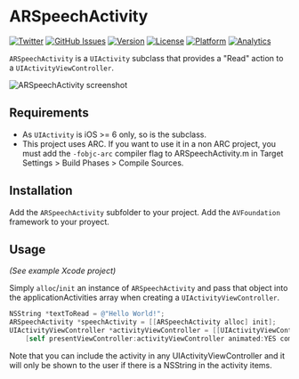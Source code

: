 # ARSpeechActivity

[![Twitter](http://img.shields.io/badge/contact-@alexruperez-blue.svg?style=flat)](http://twitter.com/alexruperez)
[![GitHub Issues](http://img.shields.io/github/issues/alexruperez/ARSpeechActivity.svg?style=flat)](http://github.com/alexruperez/ARSpeechActivity/issues)
[![Version](https://img.shields.io/cocoapods/v/ARSpeechActivity.svg?style=flat)](http://cocoadocs.org/docsets/ARSpeechActivity)
[![License](https://img.shields.io/cocoapods/l/ARSpeechActivity.svg?style=flat)](http://cocoadocs.org/docsets/ARSpeechActivity)
[![Platform](https://img.shields.io/cocoapods/p/ARSpeechActivity.svg?style=flat)](http://cocoadocs.org/docsets/ARSpeechActivity)
[![Analytics](https://ga-beacon.appspot.com/UA-55329295-1/ARSpeechActivity/readme?pixel)](https://github.com/igrigorik/ga-beacon)


`ARSpeechActivity` is a `UIActivity` subclass that provides a "Read" action to a `UIActivityViewController`.

![ARSpeechActivity screenshot](https://raw.github.com/alexruperez/ARSpeechActivity/master/screenshot.png "ARSpeechActivity screenshot")

## Requirements

- As `UIActivity` is iOS >= 6 only, so is the subclass.
- This project uses ARC. If you want to use it in a non ARC project, you must add the `-fobjc-arc` compiler flag to ARSpeechActivity.m in Target Settings > Build Phases > Compile Sources.

## Installation

Add the `ARSpeechActivity` subfolder to your project. Add the `AVFoundation` framework to your proyect.

## Usage

*(See example Xcode project)*

Simply `alloc`/`init` an instance of `ARSpeechActivity` and pass that object into the applicationActivities array when creating a `UIActivityViewController`.

```objectivec
NSString *textToRead = @"Hello World!";
ARSpeechActivity *speechActivity = [[ARSpeechActivity alloc] init];
UIActivityViewController *activityViewController = [[UIActivityViewController alloc] initWithActivityItems:@[textToRead] applicationActivities:@[speechActivity]];
	[self presentViewController:activityViewController animated:YES completion:nil];
```

Note that you can include the activity in any UIActivityViewController and it will only be shown to the user if there is a NSString in the activity items.
